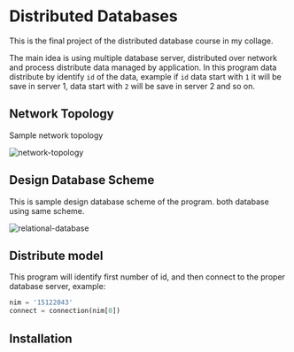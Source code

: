 # Distributed Databases

This is the final project of the distributed database course in my collage.

The main idea is using multiple database server, distributed over network and process distribute data managed by 
application. In this program data distribute by identify `id` of the data, example if `id` data start with `1` it 
will be save in server 1, data start with `2` will be save in server 2 and so on.

## Network Topology

Sample network topology

![network-topology]()

## Design Database Scheme
 
This is sample design database scheme of the program. both database using same scheme.

![relational-database]()

## Distribute model

This program will identify first number of id, and then connect to the proper database server, example:

```python
nim = '15122043'
connect = connection(nim[0])
```

## Installation

